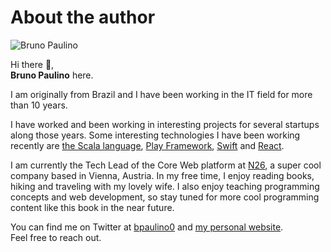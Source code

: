 # About the author

![Bruno Paulino](/img/bpaulino.png)

Hi there 👋,  
__Bruno Paulino__ here.

I am originally from Brazil and I have been working in the IT field for more than 10 years.

I have worked and been working in interesting projects for several startups along those years.
Some interesting technologies I have been working recently are [the Scala language](https://www.scala-lang.org/), [Play Framework](https://www.playframework.com/), [Swift](https://swift.org/) and [React](https://reactjs.org/).  

I am currently the Tech Lead of the Core Web platform at [N26](https://n26.com), a super cool company based in Vienna, Austria. In my free time, I enjoy reading books, hiking and traveling with my lovely wife.
I also enjoy teaching programming concepts and web development, so stay tuned for more cool programming content like this book in the near future. 

You can find me on Twitter at [bpaulino0](https://twitter.com/bpaulino0) and [my personal website](https://bpaulino.com).  
Feel free to reach out.